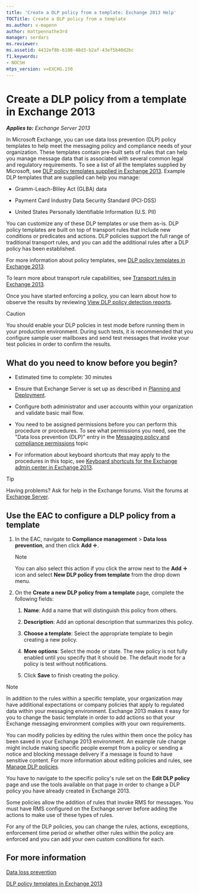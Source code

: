 ```yaml
---
title: 'Create a DLP policy from a template: Exchange 2013 Help'
TOCTitle: Create a DLP policy from a template
ms.author: v-mapenn
author: mattpennathe3rd
manager: serdars
ms.reviewer:
ms.assetid: 4432ef8b-6108-48d3-b2af-43ef5b40d2bc
f1.keywords:
- NOCSH
mtps_version: v=EXCHG.150
---
```


# Create a DLP policy from a template in Exchange 2013

_**Applies to:** Exchange Server 2013_

In Microsoft Exchange, you can use data loss prevention (DLP) policy templates to help meet the messaging policy and compliance needs of your organization. These templates contain pre-built sets of rules that can help you manage message data that is associated with several common legal and regulatory requirements. To see a list of all the templates supplied by Microsoft, see [DLP policy templates supplied in Exchange 2013](built-in-dlp-policy-templates-exchange-2013-help.md). Example DLP templates that are supplied can help you manage:

- Gramm-Leach-Bliley Act (GLBA) data

- Payment Card Industry Data Security Standard (PCI-DSS)

- United States Personally Identifiable Information (U.S. PII)

You can customize any of these DLP templates or use them as-is. DLP policy templates are built on top of transport rules that include new conditions or predicates and actions. DLP policies support the full range of traditional transport rules, and you can add the additional rules after a DLP policy has been established.

For more information about policy templates, see [DLP policy templates in Exchange 2013](dlp-policy-templates-exchange-2013-help.md).

To learn more about transport rule capabilities, see [Transport rules in Exchange 2013](mail-flow-rules-transport-rules-in-exchange-2013-exchange-2013-help.md).

Once you have started enforcing a policy, you can learn about how to observe the results by reviewing [View DLP policy detection reports](view-dlp-policy-detection-reports-exchange-2013-help.md).


> [!CAUTION]
> You should enable your DLP policies in test mode before running them in your production environment. During such tests, it is recommended that you configure sample user mailboxes and send test messages that invoke your test policies in order to confirm the results.

## What do you need to know before you begin?

- Estimated time to complete: 30 minutes

- Ensure that Exchange Server is set up as described in [Planning and Deployment](https://technet.microsoft.com/library/692c59e3-f0b0-4cef-a66e-751aa740abae.aspx).

- Configure both administrator and user accounts within your organization and validate basic mail flow.

- You need to be assigned permissions before you can perform this procedure or procedures. To see what permissions you need, see the "Data loss prevention (DLP)" entry in the [Messaging policy and compliance permissions](https://technet.microsoft.com/library/ec4d3b9f-b85a-4cb9-95f5-6fc149c3899b.aspx) topic

- For information about keyboard shortcuts that may apply to the procedures in this topic, see [Keyboard shortcuts for the Exchange admin center in Exchange 2013](keyboard-shortcuts-in-the-exchange-admin-center-2013-help.md).

> [!TIP]
> Having problems? Ask for help in the Exchange forums. Visit the forums at [Exchange Server](https://go.microsoft.com/fwlink/p/?linkId=60612).

## Use the EAC to configure a DLP policy from a template

1. In the EAC, navigate to **Compliance management** \> **Data loss prevention**, and then click **Add** ![Add Icon](images/ITPro_EAC_AddIcon.gif).

    > [!NOTE]
    > You can also select this action if you click the arrow next to the **Add** ![Add Icon](images/ITPro_EAC_AddIcon.gif) icon and select **New DLP policy from template** from the drop down menu.

2. On the **Create a new DLP policy from a template** page, complete the following fields:

   1. **Name**: Add a name that will distinguish this policy from others.

   2. **Description**: Add an optional description that summarizes this policy.

   3. **Choose a template**: Select the appropriate template to begin creating a new policy.

   4. **More options**: Select the mode or state. The new policy is not fully enabled until you specify that it should be. The default mode for a policy is test without notifications.

   5. Click **Save** to finish creating the policy.

> [!NOTE]
> In addition to the rules within a specific template, your organization may have additional expectations or company policies that apply to regulated data within your messaging environment. Exchange 2013 makes it easy for you to change the basic template in order to add actions so that your Exchange messaging environment complies with your own requirements.

You can modify policies by editing the rules within them once the policy has been saved in your Exchange 2013 environment. An example rule change might include making specific people exempt from a policy or sending a notice and blocking message delivery if a message is found to have sensitive content. For more information about editing policies and rules, see [Manage DLP policies](manage-dlp-policies-exchange-2013-help.md).

You have to navigate to the specific policy's rule set on the **Edit DLP policy** page and use the tools available on that page in order to change a DLP policy you have already created in Exchange 2013.

Some policies allow the addition of rules that invoke RMS for messages. You must have RMS configured on the Exchange server before adding the actions to make use of these types of rules.

For any of the DLP policies, you can change the rules, actions, exceptions, enforcement time period or whether other rules within the policy are enforced and you can add your own custom conditions for each.

## For more information

[Data loss prevention](data-loss-prevention-exchange-2013-help.md)

[DLP policy templates in Exchange 2013](dlp-policy-templates-exchange-2013-help.md)
